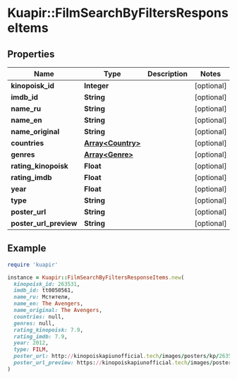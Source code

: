 # Kuapir::FilmSearchByFiltersResponseItems

## Properties

| Name | Type | Description | Notes |
| ---- | ---- | ----------- | ----- |
| **kinopoisk_id** | **Integer** |  | [optional] |
| **imdb_id** | **String** |  | [optional] |
| **name_ru** | **String** |  | [optional] |
| **name_en** | **String** |  | [optional] |
| **name_original** | **String** |  | [optional] |
| **countries** | [**Array&lt;Country&gt;**](Country.md) |  | [optional] |
| **genres** | [**Array&lt;Genre&gt;**](Genre.md) |  | [optional] |
| **rating_kinopoisk** | **Float** |  | [optional] |
| **rating_imdb** | **Float** |  | [optional] |
| **year** | **Float** |  | [optional] |
| **type** | **String** |  | [optional] |
| **poster_url** | **String** |  | [optional] |
| **poster_url_preview** | **String** |  | [optional] |

## Example

```ruby
require 'kuapir'

instance = Kuapir::FilmSearchByFiltersResponseItems.new(
  kinopoisk_id: 263531,
  imdb_id: tt0050561,
  name_ru: Мстители,
  name_en: The Avengers,
  name_original: The Avengers,
  countries: null,
  genres: null,
  rating_kinopoisk: 7.9,
  rating_imdb: 7.9,
  year: 2012,
  type: FILM,
  poster_url: http://kinopoiskapiunofficial.tech/images/posters/kp/263531.jpg,
  poster_url_preview: https://kinopoiskapiunofficial.tech/images/posters/kp_small/301.jpg
)
```

